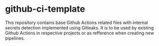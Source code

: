 # github-ci-template

This repository contains base Github Actions related files with internal secrets detection implemented using Gitleaks.
It is to be used by existing Github Actions in respective projects or as refference when creating new pipelines.
